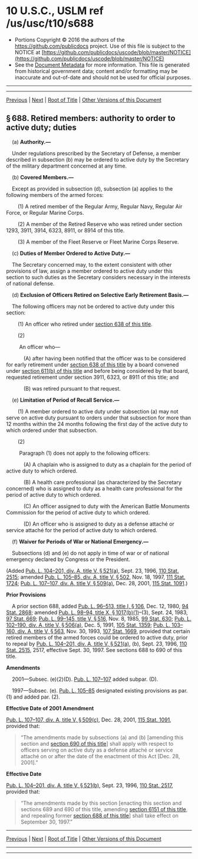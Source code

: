 ---
---

# 10 U.S.C., USLM ref /us/usc/t10/s688

* Portions Copyright © 2016 the authors of the https://github.com/publicdocs project.
  Use of this file is subject to the NOTICE at [https://github.com/publicdocs/uscode/blob/master/NOTICE](https://github.com/publicdocs/uscode/blob/master/NOTICE)
* See the [Document Metadata](././../../../../../..//README.md) for more information.
  This file is generated from historical government data; content and/or formatting may be inaccurate and out-of-date and should not be used for official purposes.

----------
----------

[Previous](./../../../../../..//us/usc/t10/stA/ptII/ch39/m__us_usc_t10_s687.md) | [Next](./../../../../../..//us/usc/t10/stA/ptII/ch39/m__us_usc_t10_s688a.md) | [Root of Title](./../../../../../../) | [Other Versions of this Document](https://publicdocs.github.io/go/links?ns=uslm&ref=%2Fus%2Fusc%2Ft10%2Fs688)

## § 688. Retired members: authority to order to active duty; duties

    (a) __Authority.—__ 

    Under regulations prescribed by the Secretary of Defense, a member described in subsection (b) may be ordered to active duty by the Secretary of the military department concerned at any time.

    (b) __Covered Members.—__ 

    Except as provided in subsection (d), subsection (a) applies to the following members of the armed forces:

        (1) A retired member of the Regular Army, Regular Navy, Regular Air Force, or Regular Marine Corps.

        (2) A member of the Retired Reserve who was retired under section 1293, 3911, 3914, 6323, 8911, or 8914 of this title.

        (3) A member of the Fleet Reserve or Fleet Marine Corps Reserve.

    (c) __Duties of Member Ordered to Active Duty.—__ 

    The Secretary concerned may, to the extent consistent with other provisions of law, assign a member ordered to active duty under this section to such duties as the Secretary considers necessary in the interests of national defense.

    (d) __Exclusion of Officers Retired on Selective Early Retirement Basis.—__ 

    The following officers may not be ordered to active duty under this section:

        (1) An officer who retired under [section 638 of this title][/us/usc/t10/s638].

        (2)

         An officer who—

            (A) after having been notified that the officer was to be considered for early retirement under [section 638 of this title][/us/usc/t10/s638] by a board convened under [section 611(b) of this title][/us/usc/t10/s611/b] and before being considered by that board, requested retirement under section 3911, 6323, or 8911 of this title; and

            (B) was retired pursuant to that request.

    (e) __Limitation of Period of Recall Service.—__ 

        (1) A member ordered to active duty under subsection (a) may not serve on active duty pursuant to orders under that subsection for more than 12 months within the 24 months following the first day of the active duty to which ordered under that subsection.

        (2)

         Paragraph (1) does not apply to the following officers:

            (A) A chaplain who is assigned to duty as a chaplain for the period of active duty to which ordered.

            (B) A health care professional (as characterized by the Secretary concerned) who is assigned to duty as a health care professional for the period of active duty to which ordered.

            (C) An officer assigned to duty with the American Battle Monuments Commission for the period of active duty to which ordered.

            (D) An officer who is assigned to duty as a defense attaché or service attaché for the period of active duty to which ordered.

    (f) __Waiver for Periods of War or National Emergency.—__ 

    Subsections (d) and (e) do not apply in time of war or of national emergency declared by Congress or the President.

(Added [Pub. L. 104–201, div. A, title V, § 521(a)][/us/pl/104/201/s521/a], Sept. 23, 1996, [110 Stat. 2515][/us/stat/110/2515]; amended [Pub. L. 105–85, div. A, title V, § 502][/us/pl/105/85/s502], Nov. 18, 1997, [111 Stat. 1724][/us/stat/111/1724]; [Pub. L. 107–107, div. A, title V, § 509(a)][/us/pl/107/107/s509/a], Dec. 28, 2001, [115 Stat. 1091][/us/stat/115/1091].)

 __Prior Provisions__ 

    A prior section 688, added [Pub. L. 96–513, title I, § 106][/us/pl/96/513/s106], Dec. 12, 1980, [94 Stat. 2868][/us/stat/94/2868]; amended [Pub. L. 98–94, title X, § 1017(b)(1)][/us/pl/98/94/s1017/b/1]–(3), Sept. 24, 1983, [97 Stat. 669][/us/stat/97/669]; [Pub. L. 99–145, title V, § 516][/us/pl/99/145/s516], Nov. 8, 1985, [99 Stat. 630][/us/stat/99/630]; [Pub. L. 102–190, div. A, title V, § 506(a)][/us/pl/102/190/s506/a], Dec. 5, 1991, [105 Stat. 1359][/us/stat/105/1359]; [Pub. L. 103–160, div. A, title V, § 563][/us/pl/103/160/s563], Nov. 30, 1993, [107 Stat. 1669][/us/stat/107/1669], provided that certain retired members of the armed forces could be ordered to active duty, prior to repeal by [Pub. L. 104–201, div. A, title V, § 521(a)][/us/pl/104/201/s521/a], (b), Sept. 23, 1996, [110 Stat. 2515][/us/stat/110/2515], 2517, effective Sept. 30, 1997. See sections 688 to 690 of this title.

 __Amendments__ 

    2001—Subsec. (e)(2)(D). [Pub. L. 107–107][/us/pl/107/107] added subpar. (D).

    1997—Subsec. (e). [Pub. L. 105–85][/us/pl/105/85] designated existing provisions as par. (1) and added par. (2).

 __Effective Date of 2001 Amendment__ 

[Pub. L. 107–107, div. A, title V, § 509(c)][/us/pl/107/107/s509/c], Dec. 28, 2001, [115 Stat. 1091][/us/stat/115/1091], provided that: 

> “The amendments made by subsections (a) and (b) \[amending this section and [section 690 of this title][/us/usc/t10/s690]\] shall apply with respect to officers serving on active duty as a defense attaché or service attaché on or after the date of the enactment of this Act \[Dec. 28, 2001\].”

 __Effective Date__ 

[Pub. L. 104–201, div. A, title V, § 521(b)][/us/pl/104/201/s521/b], Sept. 23, 1996, [110 Stat. 2517][/us/stat/110/2517], provided that: 

> “The amendments made by this section \[enacting this section and sections 689 and 690 of this title, amending [section 6151 of this title][/us/usc/t10/s6151], and repealing former [section 688 of this title][/us/usc/t10/s688]\] shall take effect on September 30, 1997.”

----------

[Previous](./../../../../../..//us/usc/t10/stA/ptII/ch39/m__us_usc_t10_s687.md) | [Next](./../../../../../..//us/usc/t10/stA/ptII/ch39/m__us_usc_t10_s688a.md) | [Root of Title](./../../../../../../) | [Other Versions of this Document](https://publicdocs.github.io/go/links?ns=uslm&ref=%2Fus%2Fusc%2Ft10%2Fs688)

----------
----------

[/us/usc/t10/s638]: https://publicdocs.github.io/go/links?ns=uslm&ref=%2Fus%2Fusc%2Ft10%2Fs638
[/us/usc/t10/s638]: https://publicdocs.github.io/go/links?ns=uslm&ref=%2Fus%2Fusc%2Ft10%2Fs638
[/us/usc/t10/s611/b]: https://publicdocs.github.io/go/links?ns=uslm&ref=%2Fus%2Fusc%2Ft10%2Fs611%2Fb
[/us/pl/104/201/s521/a]: https://publicdocs.github.io/go/links?ns=uslm&ref=%2Fus%2Fpl%2F104%2F201%2Fs521%2Fa
[/us/stat/110/2515]: https://publicdocs.github.io/go/links?ns=uslm&ref=%2Fus%2Fstat%2F110%2F2515
[/us/pl/105/85/s502]: https://publicdocs.github.io/go/links?ns=uslm&ref=%2Fus%2Fpl%2F105%2F85%2Fs502
[/us/stat/111/1724]: https://publicdocs.github.io/go/links?ns=uslm&ref=%2Fus%2Fstat%2F111%2F1724
[/us/pl/107/107/s509/a]: https://publicdocs.github.io/go/links?ns=uslm&ref=%2Fus%2Fpl%2F107%2F107%2Fs509%2Fa
[/us/stat/115/1091]: https://publicdocs.github.io/go/links?ns=uslm&ref=%2Fus%2Fstat%2F115%2F1091
[/us/pl/96/513/s106]: https://publicdocs.github.io/go/links?ns=uslm&ref=%2Fus%2Fpl%2F96%2F513%2Fs106
[/us/stat/94/2868]: https://publicdocs.github.io/go/links?ns=uslm&ref=%2Fus%2Fstat%2F94%2F2868
[/us/pl/98/94/s1017/b/1]: https://publicdocs.github.io/go/links?ns=uslm&ref=%2Fus%2Fpl%2F98%2F94%2Fs1017%2Fb%2F1
[/us/stat/97/669]: https://publicdocs.github.io/go/links?ns=uslm&ref=%2Fus%2Fstat%2F97%2F669
[/us/pl/99/145/s516]: https://publicdocs.github.io/go/links?ns=uslm&ref=%2Fus%2Fpl%2F99%2F145%2Fs516
[/us/stat/99/630]: https://publicdocs.github.io/go/links?ns=uslm&ref=%2Fus%2Fstat%2F99%2F630
[/us/pl/102/190/s506/a]: https://publicdocs.github.io/go/links?ns=uslm&ref=%2Fus%2Fpl%2F102%2F190%2Fs506%2Fa
[/us/stat/105/1359]: https://publicdocs.github.io/go/links?ns=uslm&ref=%2Fus%2Fstat%2F105%2F1359
[/us/pl/103/160/s563]: https://publicdocs.github.io/go/links?ns=uslm&ref=%2Fus%2Fpl%2F103%2F160%2Fs563
[/us/stat/107/1669]: https://publicdocs.github.io/go/links?ns=uslm&ref=%2Fus%2Fstat%2F107%2F1669
[/us/pl/104/201/s521/a]: https://publicdocs.github.io/go/links?ns=uslm&ref=%2Fus%2Fpl%2F104%2F201%2Fs521%2Fa
[/us/stat/110/2515]: https://publicdocs.github.io/go/links?ns=uslm&ref=%2Fus%2Fstat%2F110%2F2515
[/us/pl/107/107]: https://publicdocs.github.io/go/links?ns=uslm&ref=%2Fus%2Fpl%2F107%2F107
[/us/pl/105/85]: https://publicdocs.github.io/go/links?ns=uslm&ref=%2Fus%2Fpl%2F105%2F85
[/us/pl/107/107/s509/c]: https://publicdocs.github.io/go/links?ns=uslm&ref=%2Fus%2Fpl%2F107%2F107%2Fs509%2Fc
[/us/stat/115/1091]: https://publicdocs.github.io/go/links?ns=uslm&ref=%2Fus%2Fstat%2F115%2F1091
[/us/usc/t10/s690]: https://publicdocs.github.io/go/links?ns=uslm&ref=%2Fus%2Fusc%2Ft10%2Fs690
[/us/pl/104/201/s521/b]: https://publicdocs.github.io/go/links?ns=uslm&ref=%2Fus%2Fpl%2F104%2F201%2Fs521%2Fb
[/us/stat/110/2517]: https://publicdocs.github.io/go/links?ns=uslm&ref=%2Fus%2Fstat%2F110%2F2517
[/us/usc/t10/s6151]: https://publicdocs.github.io/go/links?ns=uslm&ref=%2Fus%2Fusc%2Ft10%2Fs6151
[/us/usc/t10/s688]: https://publicdocs.github.io/go/links?ns=uslm&ref=%2Fus%2Fusc%2Ft10%2Fs688


